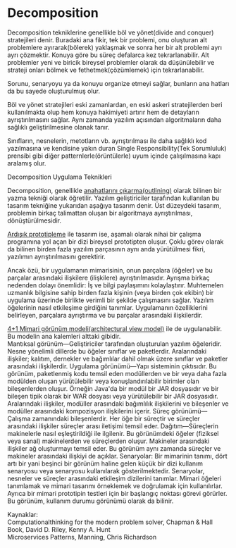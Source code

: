 # Decomposition

Decomposition tekniklerine genellikle böl ve yönet(divide and conquer) stratejileri denir. Buradaki ana fikir, tek bir problemi, onu oluşturan alt problemlere ayırarak(bölerek) yaklaşmak ve sonra her bir alt problemi ayrı ayrı çözmektir. Konuya göre bu süreç defalarca kez tekrarlanabilir.
Alt problemler yeni ve biricik bireysel problemler olarak da düşünülebilir ve strateji onları bölmek ve fethetmek(çözümlemek) için tekrarlanabilir.

Sorunu, senaryoyu ya da konuyu organize etmeyi sağlar, bunların ana hatları da bu sayede oluşturulmuş olur. 

Böl ve yönet stratejileri eski zamanlardan, en eski askeri stratejilerden beri kullanılmakta olup hem konuya hakimiyeti artırır hem de detayların ayrıştırılmasını sağlar. Aynı zamanda yazılım açısından algoritmaların daha sağlıklı geliştirilmesine olanak tanır.

Sınıfların, nesnelerin, metotların vb. ayrıştırılması ile daha sağlıklı kod yazılmasına ve kendisine yakın duran Single Responsibility(Tek Sorumluluk) prensibi gibi diğer patternlerle(örüntülerle) uyum içinde çalışılmasına kapı aralamış olur.

Decomposition Uygulama Teknikleri

Decomposition, genellikle <ins>anahatlarını çıkarma(outlining)</ins> olarak bilinen bir yazma tekniği olarak öğretilir. Yazılım geliştiriciler tarafından kullanılan bu tasarım tekniğine yukarıdan aşağıya tasarım denir. Üst düzeydeki tasarım, problemin birkaç talimattan oluşan bir algoritmaya ayrıştırılması, dönüştürülmesidir. 

<ins>Ardışık prototipleme</ins> ile tasarım ise, aşamalı olarak nihai bir çalışma programına yol açan bir dizi bireysel prototipten oluşur. Çoklu görev olarak da bilinen birden fazla yazılım parçasının aynı anda yürütülmesi fikri, yazılımın ayrıştırılmasını gerektirir.

Ancak özü, bir uygulamanın mimarisinin, onun parçalara (öğeler) ve bu parçalar arasındaki ilişkilere (ilişkilere) ayrıştırılmasıdır. Ayrışma birkaç nedenden dolayı önemlidir: İş ve bilgi paylaşımını kolaylaştırır. Muhtemelen uzmanlık bilgisine sahip birden fazla kişinin (veya birden çok ekibin) bir uygulama üzerinde birlikte verimli bir şekilde çalışmasını sağlar. Yazılım öğelerinin nasıl etkileşime girdiğini tanımlar. Uygulamanın özelliklerini belirleyen, parçalara ayrıştırma ve bu parçalar arasındaki ilişkilerdir.

<ins>4+1 Mimari görünüm modeli(architectural view model)</ins> ile de uygulanabilir. Bu modelin ana kalemleri alttaki gibidir.  
Mantıksal görünüm—Geliştiriciler tarafından oluşturulan yazılım öğeleridir. Nesne yönelimli dillerde bu öğeler sınıflar ve paketlerdir. Aralarındaki ilişkiler; kalıtım, dernekler ve bağımlılar dahil olmak üzere sınıflar ve paketler arasındaki ilişkilerdir.
Uygulama görünümü—Yapı sisteminin çıktısıdır. Bu görünüm, paketlenmiş kodu temsil eden modüllerden ve bir veya daha fazla modülden oluşan yürütülebilir veya konuşlandırılabilir birimler olan bileşenlerden oluşur. Örneğin Java'da bir modül bir JAR dosyasıdır ve bir bileşen tipik olarak bir WAR dosyası veya yürütülebilir bir JAR dosyasıdır. Aralarındaki ilişkiler, modüller arasındaki bağımlılık ilişkilerini ve bileşenler ve modüller arasındaki kompozisyon ilişkilerini içerir.
Süreç görünümü—Çalışma zamanındaki bileşenlerdir. Her öğe bir süreçtir ve süreçler arasındaki ilişkiler süreçler arası iletişimi temsil eder.
Dağıtım—Süreçlerin makinelerle nasıl eşleştirildiği ile ilgilenir. Bu görünümdeki öğeler (fiziksel veya sanal) makinelerden ve süreçlerden oluşur. Makineler arasındaki ilişkiler ağ oluşturmayı temsil eder. Bu görünüm aynı zamanda süreçler ve makineler arasındaki ilişkiyi de açıklar.
Senaryolar: Bir mimarinin tanımı, dört artı bir yani beşinci bir görünüm haline gelen küçük bir dizi kullanım senaryosu veya senaryosu kullanılarak gösterilmektedir. Senaryolar, nesneler ve süreçler arasındaki etkileşim dizilerini tanımlar. Mimari öğeleri tanımlamak ve mimari tasarımı örneklemek ve doğrulamak için kullanılırlar. Ayrıca bir mimari prototipin testleri için bir başlangıç noktası görevi görürler. Bu görünüm, kullanım durumu görünümü olarak da bilinir.         

  
  
Kaynaklar:  
Computationalthinking for the modern problem solver, Chapman & Hall Book, David D. Riley, Kenny A. Hunt  
Microservices Patterns, Manning, Chris Richardson
